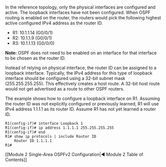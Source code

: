 In the reference topology, only the physical interfaces are configured and active. The loopback interfaces have not been configured. When OSPF routing is enabled on the router, the routers would pick the following highest active configured IPv4 address as the router ID.

- R1: 10.1.1.14 (G0/0/1)
- R2: 10.1.1.9 (G0/0/1)
- R3: 10.1.1.13 (G0/0/0)

**Note:** OSPF does not need to be enabled on an interface for that interface to be chosen as the router ID.

Instead of relying on physical interface, the router ID can be assigned to a loopback interface. Typically, the IPv4 address for this type of loopback interface should be configured using a 32-bit subnet mask (255.255.255.255). This effectively creates a host route. A 32-bit host route would not get advertised as a route to other OSPF routers.

The example shows how to configure a loopback interface on R1. Assuming the router ID was not explicitly configured or previously learned, R1 will use IPv4 address 1.1.1.1 as its router ID. Assume R1 has not yet learned a router ID.

```terminal
R1(config-if)# interface Loopback 1
R1(config-if)# ip address 1.1.1.1 255.255.255.255
R1(config-if)# end
R1# show ip protocols | include Router ID
	Router ID 1.1.1.1
R1#
```

[[Module 2 Single-Area OSPFv2 Configuration|◀ Module 2 Table of Contents]]